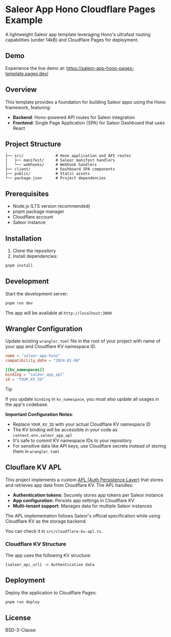 # Saleor App Hono Cloudflare Pages Example

A lightweight Saleor app template leveraging Hono's ultrafast routing capabilities (under 14kB) and Cloudflare Pages for deployment.

## Demo

Experience the live demo at: https://saleor-app-hono-pages-template.pages.dev/

## Overview

This template provides a foundation for building Saleor apps using the Hono framework, featuring:

- **Backend**: Hono-powered API routes for Saleor integration
- **Frontend**: Single Page Application (SPA) for Saleor Dashboard that uses React

## Project Structure

```
├── src/              # Hono application and API routes
│   ├── manifest/     # Saleor manifest handlers
│   └── webhooks/     # Webhook handlers
├── client/           # Dashboard SPA components
├── public/           # Static assets
└── package.json      # Project dependencies
```

## Prerequisites

- Node.js (LTS version recommended)
- pnpm package manager
- Cloudflare account
- Saleor instance

## Installation

1. Clone the repository
2. Install dependencies:
```bash
pnpm install
```

## Development

Start the development server:
```bash
pnpm run dev
```

The app will be available at `http://localhost:3000`

## Wrangler Configuration

Update existing `wrangler.toml` file in the root of your project with name of your app and Cloudflare KV namespace ID.

```toml
name = "saleor-app-hono"
compatibility_date = "2024-01-08"

[[kv_namespaces]]
binding = "saleor_app_apl"
id = "YOUR_KV_ID"
```

> [!TIP]
> If you update `binding` in `kv_namespace`, you must also update all usages in the app's codebase.

**Important Configuration Notes**:
- Replace `YOUR_KV_ID` with your actual Cloudflare KV namespace ID
- The KV binding will be accessible in your code as `context.env.saleor_app_apl`
- It's safe to commit KV namespace IDs to your repository
- For sensitive data like API keys, use Cloudflare secrets instead of storing them in `wrangler.toml`

## Clouflare KV APL

This project implements a custom [APL (Auth Persistence Layer)](https://docs.saleor.io/developer/extending/apps/architecture/apl) that stores and retrieves app data from Cloudflare KV. The APL handles:

- **Authentication tokens**: Securely stores app tokens per Saleor instance
- **App configuration**: Persists app settings in Cloudflare KV
- **Multi-tenant support**: Manages data for multiple Saleor instances

The APL implementation follows Saleor's official specification while using Cloudflare KV as the storage backend.

You can check it in `src/cloudflare-kv-apl.ts`.

### Cloudflare KV Structure

The app uses the following KV structure:
```
{saleor_api_url} -> Authentication data
```

## Deployment

Deploy the application to Cloudflare Pages:
```bash
pnpm run deploy
```

## License

BSD-3-Clause

